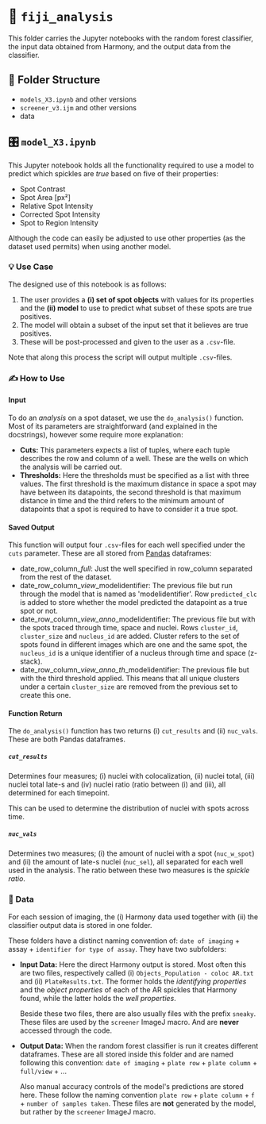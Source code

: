 # :microscope: `fiji_analysis`
This folder carries the Jupyter notebooks with the random forest classifier, the input data obtained from Harmony, and the output data from the classifier.

## 📁 Folder Structure
- `models_X3.ipynb` and other versions
- `screener_v3.ijm` and other versions
- data

## 🎛 `model_X3.ipynb`
This Jupyter notebook holds all the functionality required to use a model to predict which spickles are *true* based on five of their properties:
 - Spot Contrast
 - Spot Area [px²]
 - Relative Spot Intensity
 - Corrected Spot Intensity
 - Spot to Region Intensity

Although the code can easily be adjusted to use other properties (as the dataset used permits) when using another model.

### 💡 Use Case
The designed use of this notebook is as follows:
1. The user provides a **(i) set of spot objects** with values for its properties and the **(ii) model** to use to predict what subset of these spots are true positives.
2. The model will obtain a subset of the input set that it believes are true positives. 
3. These will be post-processed and given to the user as a `.csv`-file.

Note that along this process the script will output multiple `.csv`-files.

### ✍️ How to Use
#### Input
To do an *analysis* on a spot dataset, we use the `do_analysis()` function. Most of its parameters are straightforward (and explained in the docstrings), however some require more explanation:
- **Cuts:** This parameters expects a list of tuples, where each tuple describes the row and column of a well. These are the wells on which the analysis will be carried out.
- **Thresholds:** Here the thresholds must be specified as a list with three values. The first threshold is the maximum distance in space a spot may have between its datapoints, the second threshold is that maximum distance in time and the third refers to the minimum amount of datapoints that a spot is required to have to consider it a true spot.

#### Saved Output
This function will output four `.csv`-files for each well specified under the `cuts` parameter. These are all stored from [Pandas](https://pandas.pydata.org/) dataframes:
- date_row_column_*full*: Just the well specified in row_column separated from the rest of the dataset.
- date_row_column_*view*_modelidentifier: The previous file but run through the model that is named as 'modelidentifier'. Row `predicted_clc` is added to store whether the model predicted the datapoint as a true spot or not.
- date_row_column_*view_anno*_modelidentifier: The previous file but with the spots traced through time, space and nuclei. Rows `cluster_id`, `cluster_size` and `nucleus_id` are added. Cluster refers to the set of spots found in different images which are one and the same spot, the `nucleus_id` is a unique identifier of a nucleus through time and space (z-stack).
- date_row_column_*view_anno_th*_modelidentifier: The previous file but with the third threshold applied. This means that all unique clusters under a certain `cluster_size` are removed from the previous set to create this one.

#### Function Return
The `do_analysis()` function has two returns (i) `cut_results` and (ii) `nuc_vals`. These are both Pandas dataframes.

##### `cut_results`
Determines four measures; (i) nuclei with colocalization, (ii) nuclei total, (iii) nuclei total late-s and (iv) nuclei ratio (ratio between (i) and (iii), all determined for each timepoint.

This can be used to determine the distribution of nuclei with spots across time.

##### `nuc_vals`
Determines two measures; (i) the amount of nuclei with a spot (`nuc_w_spot`) and (ii) the amount of late-s nuclei (`nuc_sel`), all separated for each well used in the analysis. The ratio between these two measures is the *spickle ratio*.

### 💽 Data
For each session of imaging, the (i) Harmony data used together with (ii) the classifier output data is stored in one folder. 

These folders have a distinct naming convention of: `date of imaging` + assay + `identifier for type of assay`. They have two subfolders:
- **Input Data:** Here the direct Harmony output is stored. Most often this are two files, respectively called (i) `Objects_Population - coloc AR.txt` and (ii) `PlateResults.txt`. The former holds the *identifying properties* and the *object properties* of each of the AR spickles that Harmony found, while the latter holds the *well properties*.

  Beside these two files, there are also usually files with the prefix `sneaky`. These files are used by the `screener` ImageJ macro. And are **never** accessed through the code. 
- **Output Data:** When the random forest classifier is run it creates different dataframes. These are all stored inside this folder and are named following this convention: `date of imaging` + `plate row` + `plate column` + `full/view` + ... 

  Also manual accuracy controls of the model's predictions are stored here. These follow the naming convention `plate row` + `plate column` + `f` + `number of samples taken`. These files are **not** generated by the model, but rather by the `screener` ImageJ macro.

